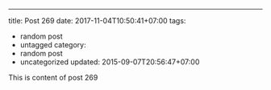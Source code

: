 ---
title: Post 269
date: 2017-11-04T10:50:41+07:00
tags:
  - random post
  - untagged
category:
  - random post
  - uncategorized
updated: 2015-09-07T20:56:47+07:00

This is content of post 269